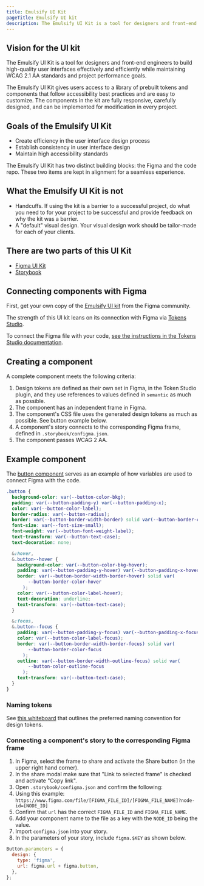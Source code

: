 ```yaml
---
title: Emulsify UI Kit
pageTitle: Emulsify UI kit
description: The Emulsify UI Kit is a tool for designers and front-end engineers to build high-quality user interfaces effectively and efficiently while maintaining WCAG 2.1 AA standards and project performance goals.
---
```


## Vision for the UI kit

The Emulsify UI Kit is a tool for designers and front-end engineers to build high-quality user interfaces effectively and efficiently while maintaining WCAG 2.1 AA standards and project performance goals.

The Emulsify UI Kit gives users access to a library of prebuilt tokens and components that follow accessibility best practices and are easy to customize. The components in the kit are fully responsive, carefully designed, and can be implemented for modification in every project.

## Goals of the Emulsify UI Kit

- Create efficiency in the user interface design process
- Establish consistency in user interface design
- Maintain high accessibility standards

The Emulsify UI Kit has two distinct building blocks: the Figma and the code repo. These two items are kept in alignment for a seamless experience.

## What the Emulsify UI Kit is not

- Handcuffs. If using the kit is a barrier to a successful project, do what you need to for your project to be successful and provide feedback on why the kit was a barrier.
- A "default" visual design. Your visual design work should be tailor-made for each of your clients.

## There are two parts of this UI Kit

- [Figma UI Kit](https://www.figma.com/community/file/1141071510618977331)
- [Storybook](https://emulsify-ds.github.io/emulsify-ui-kit/)

## Connecting components with Figma

First, get your own copy of the [Emulsify UI kit](https://www.figma.com/community/file/1141071510618977331) from the Figma community.

The strength of this UI kit leans on its connection with Figma via [Tokens Studio](https://tokens.studio/).

To connect the Figma file with your code, [see the instructions in the Tokens Studio documentation](https://docs.tokens.studio/sync/github).

## Creating a component

A complete component meets the following criteria:

1. Design tokens are defined as their own set in Figma, in the Token Studio plugin, and they use references to values defined in `semantic` as much as possible.
2. The component has an independent frame in Figma.
3. The component's CSS file uses the generated design tokens as much as possible. See button example below.
4. A component's story connects to the corresponding Figma frame, defined in `.storybook/configma.json`.
5. The component passes WCAG 2 AA.

## Example component

The [button component](https://emulsify-ds.github.io/emulsify-ui-kit/?path=/story/components-button--button) serves as an example of how variables are used to connect Figma with the code.

```css
.button {
  background-color: var(--button-color-bkg);
  padding: var(--button-padding-y) var(--button-padding-x);
  color: var(--button-color-label);
  border-radius: var(--button-radius);
  border: var(--button-border-width-border) solid var(--button-border-color);
  font-size: var(--font-size-small);
  font-weight: var(--button-font-weight-label);
  text-transform: var(--button-text-case);
  text-decoration: none;

  &:hover,
  &.button--hover {
    background-color: var(--button-color-bkg-hover);
    padding: var(--button-padding-y-hover) var(--button-padding-x-hover);
    border: var(--button-border-width-border-hover) solid var(
        --button-border-color-hover
      );
    color: var(--button-color-label-hover);
    text-decoration: underline;
    text-transform: var(--button-text-case);
  }

  &:focus,
  &.button--focus {
    padding: var(--button-padding-y-focus) var(--button-padding-x-focus);
    color: var(--button-color-label-focus);
    border: var(--button-border-width-border-focus) solid var(
        --button-border-color-focus
      );
    outline: var(--button-border-width-outline-focus) solid var(
        --button-color-outline-focus
      );
    text-transform: var(--button-text-case);
  }
}
```

### Naming tokens

See [this whiteboard](https://www.figma.com/file/l6MIPQCewbIJoKvZpxhAwr/Token-Naming?node-id=0%3A1&t=5IaZF2ZNEoruxEld-1) that outlines the preferred naming convention for design tokens.

### Connecting a component's story to the corresponding Figma frame

1. In Figma, select the frame to share and activate the Share button (in the upper right hand corner).
2. In the share modal make sure that "Link to selected frame" is checked and activate "Copy link".
3. Open `.storybook/configma.json` and confirm the following:
4. Using this example: `https://www.figma.com/file/[FIGMA_FILE_ID]/[FIGMA_FILE_NAME]?node-id=[NODE_ID]`
5. Confirm that `url` has the correct `FIGMA_FILE_ID` and `FIGMA_FILE_NAME`.
6. Add your component name to the file as a key with the `NODE_ID` being the value.
7. Import `configma.json` into your story.
8. In the parameters of your story, include `figma.$KEY` as shown below.

```js
Button.parameters = {
  design: {
    type: 'figma',
    url: figma.url + figma.button,
  },
};
```
